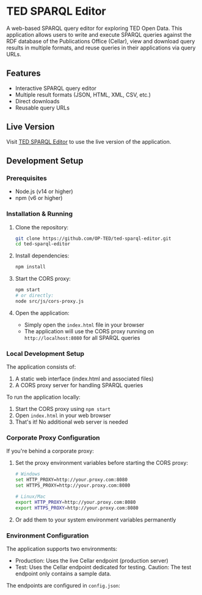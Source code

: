 # TED SPARQL Editor

A web-based SPARQL query editor for exploring TED Open Data. This application allows users to write and execute SPARQL queries against the RDF database of the Publications Office (Cellar), view and download query results in multiple formats, and reuse queries in their applications via query URLs.

## Features

- Interactive SPARQL query editor
- Multiple result formats (JSON, HTML, XML, CSV, etc.)
- Direct downloads
- Reusable query URLs

## Live Version

Visit [TED SPARQL Editor](https://docs.ted.europa.eu/ted-sparql-editor) to use the live version of the application.

## Development Setup

### Prerequisites

- Node.js (v14 or higher)
- npm (v6 or higher)

### Installation & Running

1. Clone the repository:
   ```bash
   git clone https://github.com/OP-TED/ted-sparql-editor.git
   cd ted-sparql-editor
   ```

2. Install dependencies:
   ```bash
   npm install
   ```

3. Start the CORS proxy:
   ```bash
   npm start
   # or directly:
   node src/js/cors-proxy.js
   ```

4. Open the application:
   - Simply open the `index.html` file in your browser
   - The application will use the CORS proxy running on `http://localhost:8080` for all SPARQL queries

### Local Development Setup

The application consists of:
1. A static web interface (index.html and associated files)
2. A CORS proxy server for handling SPARQL queries

To run the application locally:
1. Start the CORS proxy using `npm start`
2. Open `index.html` in your web browser
3. That's it! No additional web server is needed

### Corporate Proxy Configuration

If you're behind a corporate proxy:

1. Set the proxy environment variables before starting the CORS proxy:
   ```bash
   # Windows
   set HTTP_PROXY=http://your.proxy.com:8080
   set HTTPS_PROXY=http://your.proxy.com:8080

   # Linux/Mac
   export HTTP_PROXY=http://your.proxy.com:8080
   export HTTPS_PROXY=http://your.proxy.com:8080
   ```

2. Or add them to your system environment variables permanently

### Environment Configuration

The application supports two environments:
- Production: Uses the live Cellar endpoint (production server)
- Test: Uses the Cellar endpoint dedicated for testing. 
  Caution: The test endpoint only contains a sample data.

The endpoints are configured in `config.json`:
